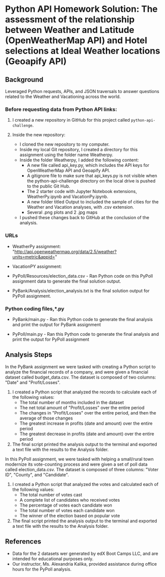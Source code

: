 # Python API Homework Solution: The assessment of the relationship between Weather and Latitude (OpenWeatherMap API) and Hotel selections at Ideal Weather locations (Geoapify API)

## Background

Leveraged Python requests, APIs, and JSON traversals to answer questions related to the Weather and Vacationing across the world.

### Before requesting data from Python API links:

1. I created a new repository in GitHub for this project called `python-api-challenge`. 

2. Inside the new repository:
    * I cloned the new repository to my computer.
    * Inside my local Git repository, I created a directory for this assignment using the folder name Weatherpy.
    * Inside the folder Weatherpy, I added the following content:
      -	A new file called api_key.py, which includes the API keys for OpenWeatherMap API and Geoapify API.
      -	A gitignore file to make sure that api_keys.py is not visible when the python-api-challenge directory on the local drive is pushed to the public Git Hub.
      -	The 2 starter code with Jupyter Notebook extensions, WeatherPy.ipynb and VacationPy.ipynb.
      -	A new folder titled Output to included the sample of cities for the Weather and Vacation analyses, with .csv extension.
      -	Several .png plots and 2 .jpg maps
    * I pushed these changes back to GitHub at the conclusion of the analysis. 

### URLs

* WeatherPy assignment: "http://api.openweathermap.org/data/2.5/weather?units=metric&appid="  
* VacationPY assignment: 

* PyPoll/Resources/election_data.csv - Ran Python code on this PyPoll assignment data to generate the final solution output.  
* PyBank/Analysis/election_analysis.txt is the final solution output for PyPoll assignment.

### Python coding files,*.py

* PyBank/main.py - Ran this Python code to generate the final analysis and print the output for PyBank assignment

* PyPoll/main.py - Ran this Python code to generate the final analysis and print the output for PyPoll assignment 

## Analysis Steps
In the PyBank assignment we were tasked with creating a Python script to analyze the financial records of a company, and were given a financial dataset called budget_data.csv. The dataset is composed of two columns: "Date" and "Profit/Losses".
1. I created a Python script that analyzed the records to calculate each of the following values:
	* The total number of months included in the dataset
	* The net total amount of "Profit/Losses" over the entire period
	* The changes in "Profit/Losses" over the entire period, and then the average of those changes
	* The greatest increase in profits (date and amount) over the entire period
	* The greatest decrease in profits (date and amount) over the entire period
2. The final script printed the analysis output to the terminal and exported a text file with the results to the Analysis folder.

In this PyPoll assignment, we were tasked with helping a small/rural town modernize its vote-counting process and were given a set of poll data called election_data.csv. The dataset is composed of three columns: "Voter ID", "County", and "Candidate". 
1. I created a Python script that analyzed the votes and calculated each of the following values:
	* The total number of votes cast
	* A complete list of candidates who received votes
	* The percentage of votes each candidate won
	* The total number of votes each candidate won
	* The winner of the election based on popular vote
2. The final script printed the analysis output to the terminal and exported a text file with the results to the Analysis folder.

## References

* Data for the 2 datasets wer generated by edX Boot Camps LLC, and are intended for educational purposes only.
* Our instructor, Ms. Alexandria Kalika, provided assistance during office hours for the PyPoll analysis.
